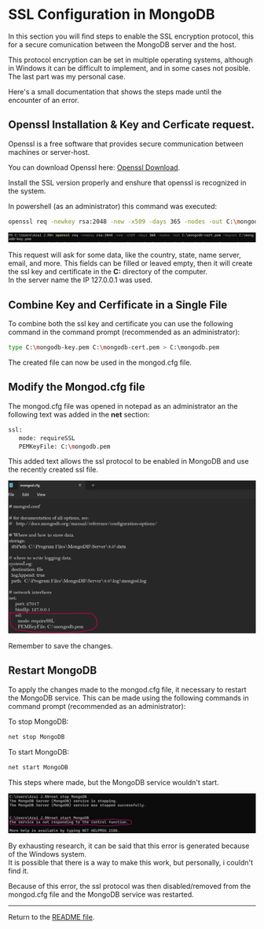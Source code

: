 # SSL Configuration in MongoDB
In this section you will find steps to enable the SSL encryption protocol, this for a secure comunication between the MongoDB server and the host.

This protocol encryption can be set in multiple operating systems, although in Windows it can be difficult to implement, and in some cases not posible. The last part was my personal case.

Here's a small documentation that shows the steps made until the encounter of an error.



## Openssl Installation & Key and Cerficate request.
Openssl is a free software that provides secure communication between machines or server-host.

You can download Openssl here: [Openssl Download](https://slproweb.com/products/Win32OpenSSL.html?form=MG0AV3).

Install the SSL version properly and enshure that openssl is recognized in the system.

In powershell (as an administrator) this command was executed: 

```bash
openssl req -newkey rsa:2048 -new -x509 -days 365 -nodes -out C:\mongodb-cert.pem -keyout C:\mongodb-key.pem
```

![alt text](EvidencePhotos/SSL&TSL_Evidence/ReqSSLKey.png)

This request will ask for some data, like the country, state, name server, email, and more. This fields can be filled or leaved empty, then it will create the ssl key and certificate in the **C:** directory of the computer.   
In the server name the IP 127.0.0.1 was used.



## Combine Key and Cerfificate in a Single File
To combine both the ssl key and certificate you can use the following command in the command prompt (recommended as an administrator):

```bash
type C:\mongodb-key.pem C:\mongodb-cert.pem > C:\mongodb.pem
```

The created file can now be used in the mongod.cfg file.



## Modify the Mongod.cfg file
The mongod.cfg file was opened in notepad as an administrator an the following text was added in the **net** section:

```bash
ssl:
   mode: requireSSL
   PEMKeyFile: C:\mongodb.pem
```

This added text allows the ssl protocol to be enabled in MongoDB and use the recently created ssl file.

![alt text](EvidencePhotos/SSL&TSL_Evidence/Cfg_file_ssl.png)

Remember to save the changes.



## Restart MongoDB
To apply the changes made to the mongod.cfg file, it necessary to restart the MongoDB service. This can be made using the following commands in command prompt (recommended as an administrator):

To stop MongoDB:

```bash
net stop MongoDB
```

To start MongoDB:

```bash
net start MongoDB
```

This steps where made, but the MongoDB service wouldn't start.

![alt text](EvidencePhotos/SSL&TSL_Evidence/StopStartMongoDB.png)

By exhausting research, it can be said that this error is generated because of the Windows system.  
It is possible that there is a way to make this work, but personally, i couldn't find it.

Because of this error, the ssl protocol was then disabled/removed from the mongod.cfg file and the MongoDB service was restarted.
***

Return to the [README file](README.md).